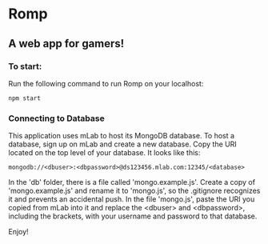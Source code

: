 # Romp
## A web app for gamers!

### To start: 

Run the following command to run Romp on your localhost:

```
npm start
```

### Connecting to Database
This application uses mLab to host its MongoDB database. To host a database, sign up on mLab and create a new database.  Copy the URI located on the top level of your database. It looks like this:

```
mongodb://<dbuser>:<dbpassword>@ds123456.mlab.com:12345/<database>
```

In the 'db' folder, there is a file called 'mongo.example.js'. Create a copy of 'mongo.example.js' and rename it to 'mongo.js', so the .gitignore recognizes it and prevents an accidental push. In the file 'mongo.js', paste the URI you copied from mLab into it and replace the \<dbuser> and \<dbpassword>, including the brackets, with your username and password to that database.

Enjoy!